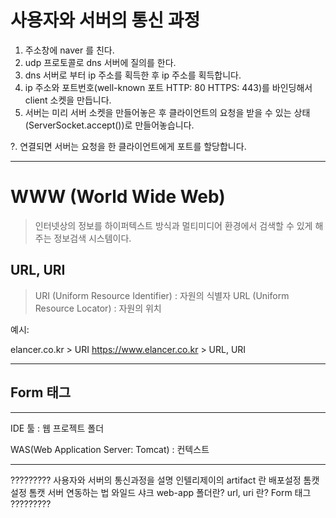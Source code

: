 # 사용자와 서버의 통신 과정

1. 주소창에 naver 를 친다.
2. udp 프로토콜로 dns 서버에 질의를 한다.
3. dns 서버로 부터 ip 주소를 획득한 후 ip 주소를 획득합니다.
4. ip 주소와 포트번호(well-known 포트 HTTP: 80 HTTPS: 443)를 바인딩해서 client 소켓을 만듭니다.
5. 서버는 미리 서버 소켓을 만들어놓은 후 클라이언트의 요청을 받을 수 있는 상태(ServerSocket.accept())로 만들어놓습니다.


?. 연결되면 서버는 요청을 한 클라이언트에게 포트를 할당합니다.

---
# WWW (World Wide Web)
> 인터넷상의 정보를 하이퍼텍스트 방식과 멀티미디어 환경에서 검색할 수 있게 해주는 정보검색 시스템이다.

## URL, URI
> URI (Uniform Resource Identifier) : 자원의 식별자
> URL (Uniform Resource Locator) : 자원의 위치

예시: 

elancer.co.kr > URI
https://www.elancer.co.kr > URL, URI


---
## Form 태그


---

IDE 툴 : 웹 프로젝트 폴더

WAS(Web Application Server: Tomcat) : 컨텍스트
___

?????????
사용자와 서버의 통신과정을 설명
인텔리제이의 artifact 란 배포설정 톰캣 설정
톰캣 서버 연동하는 법 
와일드 샤크
web-app 폴더란?
url, uri 란?
Form 태그
?????????
